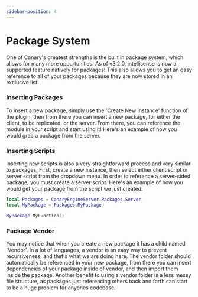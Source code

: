 ```yaml
---
sidebar-position: 4
---
```


# Package System

One of Canary's greatest strengths is the built in package system, which allows for many more oppurtunities. As of v3.2.0, intellisense is now a supported feature natively for packages! This also allows you to get an easy reference to all of your packages because they are now stored in an exclusive list.

### Inserting Packages

To insert a new package, simply use the 'Create New Instance' function of the plugin, then from there you can insert a new package, for either the client, to be replicated, or the server. From there, you can reference the module in your script and start using it! Here's an example of how you would grab a package from the server.

### Inserting Scripts

Inserting new scripts is also a very straightforward process and very similar to packages. First, create a new instance, then select either client script or server script from the dropdown menu. In order to reference a server-sided package, you must create a server script. Here's an example of how you would get your package from the script we just created:

```lua
local Packages = CanaryEngineServer.Packages.Server
local MyPackage = Packages.MyPackage

MyPackage.MyFunction()
```

### Package Vendor

You may notice that when you create a new package it has a child named 'Vendor'. In a lot of languages, a vendor is an easy way to prevent recursiveness, and that's what we are doing here. The vendor folder should automatically be referenced in your new package, from there you can insert dependencies of your package inside of vendor, and then import them inside the package. Another benefit to using a vendor folder is a less messy file structure, as packages just referencing others back and forth can start to be a huge problem for anyones codebase.
